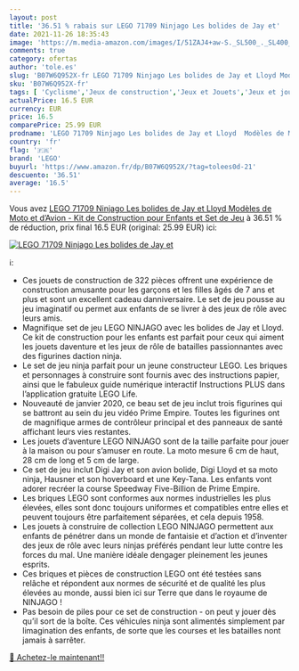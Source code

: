 ```yaml
---
layout: post
title: '36.51 % rabais sur LEGO 71709 Ninjago Les bolides de Jay et'
date: 2021-11-26 18:35:43
image: 'https://m.media-amazon.com/images/I/51ZAJ4+aw-S._SL500_._SL400_.jpg'
comments: true
category: ofertas
author: 'tole.es'
slug: 'B07W6Q952X-fr LEGO 71709 Ninjago Les bolides de Jay et Lloyd Modèles de...'
sku: 'B07W6Q952X-fr'
tags: [ 'Cyclisme','Jeux de construction','Jeux et Jouets','Jeux et jouets','Sports et Loisirs','Vélos pour enfants et accessoires','Vêtements et équipement de sport','lego', ]
actualPrice: 16.5 EUR
currency: EUR
price: 16.5
comparePrice: 25.99 EUR
prodname: 'LEGO 71709 Ninjago Les bolides de Jay et Lloyd  Modèles de Moto et d’Avion - Kit de Construction pour Enfants et Set de Jeu'
country: 'fr'
flag: '🇫🇷'
brand: 'LEGO'
buyurl: 'https://www.amazon.fr/dp/B07W6Q952X/?tag=tolees0d-21'
descuento: '36.51'
average: '16.5'
---
```


Vous avez [LEGO 71709 Ninjago Les bolides de Jay et Lloyd  Modèles de Moto et d’Avion - Kit de Construction pour Enfants et Set de Jeu](https://www.amazon.fr/dp/B07W6Q952X/?tag=tolees0d-21)  à  36.51 % de réduction, prix final  16.5 EUR (original: 25.99 EUR) ici:

[![LEGO 71709 Ninjago Les bolides de Jay et](https://m.media-amazon.com/images/I/51ZAJ4+aw-S._SL500_._SL400_.jpg)](https://www.amazon.fr/dp/B07W6Q952X/?tag=tolees0d-21)

ℹ️:

- Ces jouets de construction de 322 pièces offrent une expérience de construction amusante pour les garçons et les filles âgés de 7 ans et plus et sont un excellent cadeau danniversaire. Le set de jeu pousse au jeu imaginatif ou permet aux enfants de se livrer à des jeux de rôle avec leurs amis.
- Magnifique set de jeu LEGO NINJAGO avec les bolides de Jay et Lloyd. Ce kit de construction pour les enfants est parfait pour ceux qui aiment les jouets daventure et les jeux de rôle de batailles passionnantes avec des figurines daction ninja.
- Le set de jeu ninja parfait pour un jeune constructeur LEGO. Les briques et personnages à construire sont fournis avec des instructions papier, ainsi que le fabuleux guide numérique interactif Instructions PLUS dans l’application gratuite LEGO Life.
- Nouveauté de janvier 2020, ce beau set de jeu inclut trois figurines qui se battront au sein du jeu vidéo Prime Empire. Toutes les figurines ont de magnifique armes de contrôleur principal et des panneaux de santé affichant leurs vies restantes.
- Les jouets d’aventure LEGO NINJAGO sont de la taille parfaite pour jouer à la maison ou pour s’amuser en route. La moto mesure 6 cm de haut, 28 cm de long et 5 cm de large.
- Ce set de jeu inclut Digi Jay et son avion bolide, Digi Lloyd et sa moto ninja, Hausner et son hoverboard et une Key-Tana. Les enfants vont adorer recréer la course Speedway Five-Billion de Prime Empire.
- Les briques LEGO sont conformes aux normes industrielles les plus élevées, elles sont donc toujours uniformes et compatibles entre elles et peuvent toujours être parfaitement séparées, et cela depuis 1958.
- Les jouets à construire de collection LEGO NINJAGO permettent aux enfants de pénétrer dans un monde de fantaisie et d’action et d’inventer des jeux de rôle avec leurs ninjas préférés pendant leur lutte contre les forces du mal. Une manière idéale dengager pleinement les jeunes esprits.
- Ces briques et pièces de construction LEGO ont été testées sans relâche et répondent aux normes de sécurité et de qualité les plus élevées au monde, aussi bien ici sur Terre que dans le royaume de NINJAGO !
- Pas besoin de piles pour ce set de construction - on peut y jouer dès qu’il sort de la boîte. Ces véhicules ninja sont alimentés simplement par limagination des enfants, de sorte que les courses et les batailles nont jamais à sarrêter.

[🛒 Achetez-le maintenant!!](https://www.amazon.fr/dp/B07W6Q952X/?tag=tolees0d-21)
